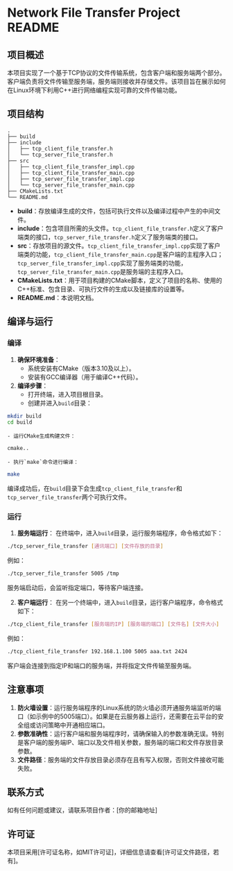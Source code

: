 # Network File Transfer Project README

## 项目概述
本项目实现了一个基于TCP协议的文件传输系统，包含客户端和服务端两个部分。客户端负责将文件传输至服务端，服务端则接收并存储文件。该项目旨在展示如何在Linux环境下利用C++进行网络编程实现可靠的文件传输功能。

## 项目结构
```
.
├── build
├── include
│   ├── tcp_client_file_transfer.h
│   └── tcp_server_file_transfer.h
├── src
│   ├── tcp_client_file_transfer_impl.cpp
│   ├── tcp_client_file_transfer_main.cpp
│   ├── tcp_server_file_transfer_impl.cpp
│   └── tcp_server_file_transfer_main.cpp
├── CMakeLists.txt
└── README.md
```
- **build**：存放编译生成的文件，包括可执行文件以及编译过程中产生的中间文件。
- **include**：包含项目所需的头文件。`tcp_client_file_transfer.h`定义了客户端类的接口，`tcp_server_file_transfer.h`定义了服务端类的接口。
- **src**：存放项目的源文件。`tcp_client_file_transfer_impl.cpp`实现了客户端类的功能，`tcp_client_file_transfer_main.cpp`是客户端的主程序入口；`tcp_server_file_transfer_impl.cpp`实现了服务端类的功能，`tcp_server_file_transfer_main.cpp`是服务端的主程序入口。
- **CMakeLists.txt**：用于项目构建的CMake脚本，定义了项目的名称、使用的C++标准、包含目录、可执行文件的生成以及链接库的设置等。
- **README.md**：本说明文档。

## 编译与运行
### 编译
1. **确保环境准备**：
    - 系统安装有CMake（版本3.10及以上）。
    - 安装有GCC编译器（用于编译C++代码）。
2. **编译步骤**：
    - 打开终端，进入项目根目录。
    - 创建并进入`build`目录：
```sh
mkdir build
cd build
```
    - 运行CMake生成构建文件：
```sh
cmake..
```
    - 执行`make`命令进行编译：
```sh
make
```
编译成功后，在`build`目录下会生成`tcp_client_file_transfer`和`tcp_server_file_transfer`两个可执行文件。

### 运行
1. **服务端运行**：
在终端中，进入`build`目录，运行服务端程序，命令格式如下：
```sh
./tcp_server_file_transfer [通讯端口] [文件存放的目录]
```
例如：
```sh
./tcp_server_file_transfer 5005 /tmp
```
服务端启动后，会监听指定端口，等待客户端连接。

2. **客户端运行**：
在另一个终端中，进入`build`目录，运行客户端程序，命令格式如下：
```sh
./tcp_client_file_transfer [服务端的IP] [服务端的端口] [文件名] [文件大小]
```
例如：
```sh
./tcp_client_file_transfer 192.168.1.100 5005 aaa.txt 2424
```
客户端会连接到指定IP和端口的服务端，并将指定文件传输至服务端。

## 注意事项
1. **防火墙设置**：运行服务端程序的Linux系统的防火墙必须开通服务端监听的端口（如示例中的5005端口）。如果是在云服务器上运行，还需要在云平台的安全组或访问策略中开通相应端口。
2. **参数准确性**：运行客户端和服务端程序时，请确保输入的参数准确无误。特别是客户端的服务端IP、端口以及文件相关参数，服务端的端口和文件存放目录参数。
3. **文件路径**：服务端的文件存放目录必须存在且有写入权限，否则文件接收可能失败。

## 联系方式
如有任何问题或建议，请联系项目作者：[你的邮箱地址]

## 许可证
本项目采用[许可证名称，如MIT许可证]，详细信息请查看[许可证文件路径，若有]。 